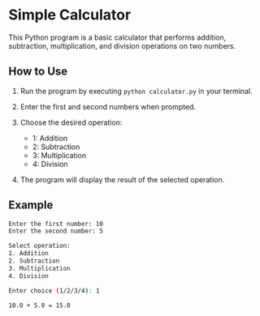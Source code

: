 # Simple Calculator

This Python program is a basic calculator that performs addition, subtraction, multiplication, and division operations on two numbers.

## How to Use

1. Run the program by executing `python calculator.py` in your terminal.

2. Enter the first and second numbers when prompted.

3. Choose the desired operation:
   - 1: Addition
   - 2: Subtraction
   - 3: Multiplication
   - 4: Division

4. The program will display the result of the selected operation.

## Example

```bash
Enter the first number: 10
Enter the second number: 5

Select operation:
1. Addition
2. Subtraction
3. Multiplication
4. Division

Enter choice (1/2/3/4): 1

10.0 + 5.0 = 15.0
